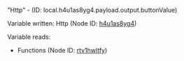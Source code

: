 "Http" - (ID: local.h4u1as8yg4.payload.output.buttonValue)

Variable written:
Http (Node ID: [h4u1as8yg4](../nodes/h4u1as8yg4.md))

Variable reads:
* Functions (Node ID: [rtv1hwltfy](../nodes/rtv1hwltfy.md))
